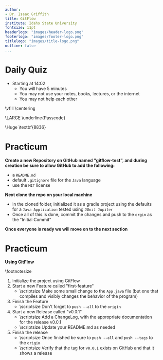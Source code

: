 ```yaml
---
author:
- Dr. Isaac Griffith
title: GitFlow
institute: Idaho State University
fontsize: 11pt
headerlogo: "images/header-logo.png"
footerlogo: "images/footer-logo.png"
titlelogo: "images/title-logo.png"
outline: false
...
```


# Daily Quiz

* Starting at 14:02
  - You will have 5 minutes
  - You may not use your notes, books, lectures, or the internet
  - You may not help each other

\vfill
\centering

\LARGE \underline{Passcode}

\Huge \textbf{8836}

# Practicum

**Create a new Repository on GitHub named "gitflow-test", and during creation be sure to allow GitHub to add the following:**

* a `README.md`
* default `.gitignore` file for the `Java` language
* use the `MIT` license

**Next clone the repo on your local machine**

* In the cloned folder, initialized it as a gradle project using the defaults for a `Java Application` tested using `JUnit Jupiter`
* Once all of this is done, commit the changes and push to the `orgin` as the "Initial Commit"

**Once everyone is ready we will move on to the next section**

# Practicum


**Using GitFlow**

\footnotesize

1. Initialize the project using GitFlow
2. Start a new Feature called "first-feature"
   - \scriptsize Make some small change to the `App.java` file (but one that compiles and visibly changes the behavior of the program)
3. Finish the Feature
   - \scriptsize Don't forget to `push --all` to the `origin`
4. Start a new Release called "v0.0.1"
   - \scriptsize Add a ChangeLog, with the appropriate documentation for the release v0.0.1
   - \scriptsize Update your README.md as needed
5. Finish the release
   - \scriptsize Once finished be sure to `push --all` and `push --tags` to the `origin`
   - \scriptsize Verify that the tag for `v0.0.1` exists on GitHub and that it shows a release

